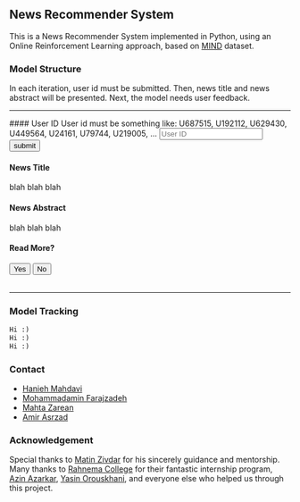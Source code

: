 ## News Recommender System

This is a News Recommender System implemented in Python, using an Online Reinforcement Learning approach, based on [MIND](https://www.microsoft.com/en-us/research/publication/mind-a-large-scale-dataset-for-news-recommendation/) dataset.

### Model Structure
In each iteration, user id must be submitted. Then, news title and news abstract will be presented. Next, the model needs user feedback.

<hr>
#### User ID
User id must be something like: U687515, U192112, U629430, U449564, U24161, U79744, U219005, ...


<input type="text" id="user-id" placeholder="User ID" value=""/>
<button type="submit" id="submit-id">submit</button>


#### News Title
<p id="news-title-p">blah blah blah</p>

#### News Abstract
<p id="news-abst-p">blah blah blah</p>

#### Read More?
<div>
  <button type="botton" id="yes">Yes</button>  
  <button type="botton" id="no">No</button>
</div>
<br>
<hr>

### Model Tracking
```markdown
Hi :)
Hi :)
Hi :)
```

### Contact
+ [Hanieh Mahdavi](https://www.linkedin.com/in/hanieh-mahdavi)
+ [Mohammadamin Farajzadeh](https://www.linkedin.com/in/mohammadamin-farajzadeh-bb050919a)
+ [Mahta Zarean](https://www.linkedin.com/in/mahta-zarean-9b7184198)
+ [Amir Asrzad](https://www.linkedin.com/in/amir-asrzad/)

### Acknowledgement
Special thanks to [Matin Zivdar](https://www.linkedin.com/in/matin-zivdar/) for his sincerely guidance and mentorship.
Many thanks to [Rahnema College](https://rahnemacollege.com/) for their fantastic internship program, [Azin Azarkar](https://www.linkedin.com/in/azin-azarkar-8829b6183), [Yasin Orouskhani](https://www.linkedin.com/in/yasinorouskhani/), and everyone else who helped us through this project.

<script>
  document.getElementById("submit-id").onclick = submit_id;
  document.getElementById("yes").onclick = submit_yes;
  document.getElementById("no").onclick = submit_no;
  
  submit_id_btn = document.getElementById('submit-id')
  yes_btn = document.getElementById('yes')
  no_btn = document.getElementById('no')
  
  function submit_id(event) {
    let user_id = document.getElementById("user-id").value;
    recommend_news(user_id)
    // to stable the result and prevent refreshing the window too fast
    event.preventDefault();
  }
  
  function submit_yes(event) {
    let response = 1;
    get_user_response(response)
    // to stable the result and prevent refreshing the window too fast
    event.preventDefault();
  }
  
  function submit_no(event) {
    let response = -1;
    get_user_response(response)
    // to stable the result and prevent refreshing the window too fast
    event.preventDefault();
  }
  
  function recommend_news(user_id) {
    let api_url = `http://185.220.224.95:8000/recommend-news/${user_id}`;
    // fetch url and make a get request
    fetch(api_url)
        .then(
            (res) => {
                // if request is okay return its json, otherwise display an error
                if (res.ok) {
                    return res.json();
                }
            }
        )
        .then(
            (res) => {
                // using two values of the returned 
                document.getElementById("news-title-p").innerHTML = res.news.title;
                document.getElementById("news-abst-p").innerHTML = res.news.abstract;
            }
        )
  }
  
  function get_user_response(user_response) {
    let api_url = `http://185.220.224.95:8000/response/${user_response}`;
    // fetch url and make a get request
    fetch(api_url)
        .then(
            (res) => {
                // if request is okay return its json, otherwise display an error
                if (res.ok) {
                    return res.json();
                }
            }
        )
  }
</script>
